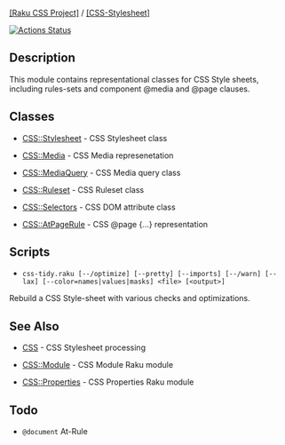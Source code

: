 [[Raku CSS Project]](https://css-raku.github.io)
 / [[CSS-Stylesheet]](https://css-raku.github.io/CSS-Stylesheet-raku)

[![Actions Status](https://github.com/css-raku/CSS-Stylesheet-raku/workflows/test/badge.svg)](https://github.com/css-raku/CSS-Stylesheet-raku/actions)


Description
------

This module contains representational classes for CSS Style sheets,
including rules-sets and component @media and @page clauses.

Classes
-------

  * [CSS::Stylesheet](https://css-raku.github.io/CSS-Stylesheet-raku/CSS/Stylesheet) - CSS Stylesheet class

  * [CSS::Media](https://css-raku.github.io/CSS-Stylesheet-raku/CSS/Media) - CSS Media represenetation
  * [CSS::MediaQuery](https://css-raku.github.io/CSS-Stylesheet-raku/CSS/MediaQuery) - CSS Media query class

  * [CSS::Ruleset](https://css-raku.github.io/CSS-Stylesheet-raku/CSS/Ruleset) - CSS Ruleset class

  * [CSS::Selectors](https://css-raku.github.io/CSS-Stylesheet-raku/CSS/Selectors) - CSS DOM attribute class

  * [CSS::AtPageRule](https://css-raku.github.io/CSS-Stylesheet-raku/CSS/AtPageRule) - CSS @page {...} representation

Scripts
-------

* `css-tidy.raku [--/optimize] [--pretty] [--imports] [--/warn] [--lax] [--color=names|values|masks] <file> [<output>]`

Rebuild a CSS Style-sheet with various checks and optimizations.


See Also
--------

  * [CSS](https://css-raku.github.io/CSS-raku) - CSS Stylesheet  processing

  * [CSS::Module](https://css-raku.github.io/CSS-Module-raku) - CSS Module Raku module

  * [CSS::Properties](https://css-raku.github.io/CSS-Properties-raku) - CSS Properties Raku module


Todo
----

- `@document` At-Rule

